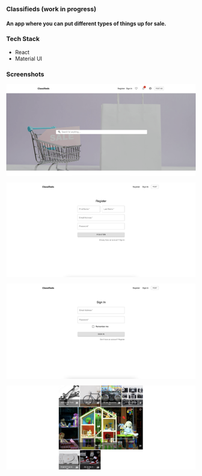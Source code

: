 ### Classifieds **(work in progress)**

#### An app where you can put different types of things up for sale.

### Tech Stack

- React
- Material UI

### Screenshots

!["classifieds wip1"](https://github.com/johncabang/classifieds/blob/master/docs/classifieds_wip1v1.png?raw=true)

!["classifieds wip2"](https://github.com/johncabang/classifieds/blob/master/docs/classifieds_register.png?raw=true)

!["classifieds wip2"](https://github.com/johncabang/classifieds/blob/master/docs/classifieds_signin.png?raw=true)

!["classifieds wip2"](https://github.com/johncabang/classifieds/blob/master/docs/classifieds_wip2v1.png?raw=true)
